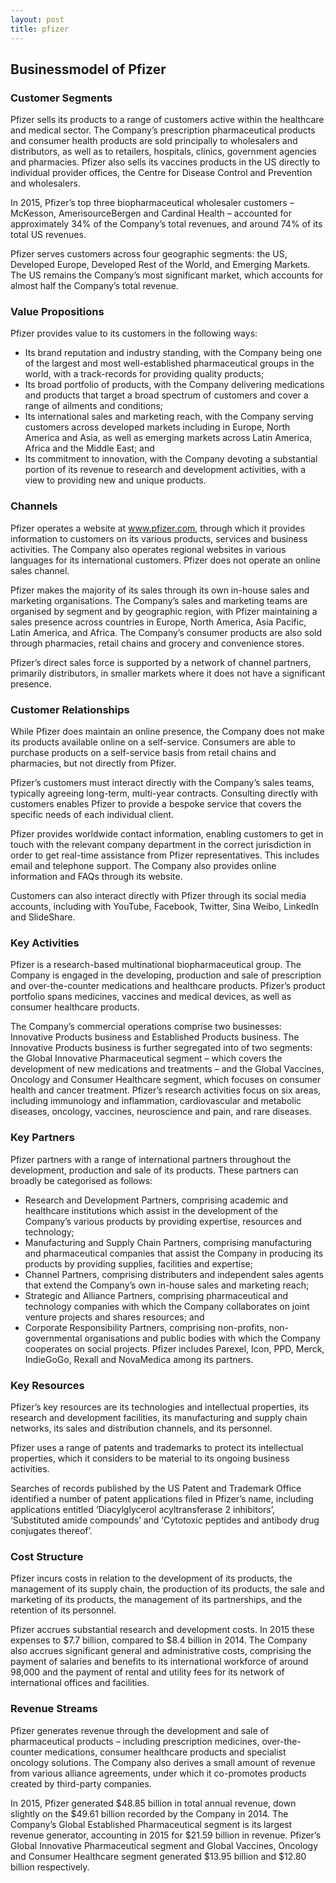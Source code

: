 ```yaml
---
layout: post
title: pfizer
---
```


Businessmodel of Pfizer
------------------------

### Customer Segments

Pfizer sells its products to a range of customers active within the healthcare and medical sector. The Company’s prescription pharmaceutical products and consumer health products are sold principally to wholesalers and distributors, as well as to retailers, hospitals, clinics, government agencies and pharmacies. Pfizer also sells its vaccines products in the US directly to individual provider offices, the Centre for Disease Control and Prevention and wholesalers.

In 2015, Pfizer’s top three biopharmaceutical wholesaler customers – McKesson, AmerisourceBergen and Cardinal Health – accounted for approximately 34% of the Company’s total revenues, and around 74% of its total US revenues.

Pfizer serves customers across four geographic segments: the US, Developed Europe, Developed Rest of the World, and Emerging Markets. The US remains the Company’s most significant market, which accounts for almost half the Company’s total revenue.

### Value Propositions

Pfizer provides value to its customers in the following ways:

 * Its brand reputation and industry standing, with the Company being one of the largest and most well-established pharmaceutical groups in the world, with a track-records for providing quality products;
* Its broad portfolio of products, with the Company delivering medications and products that target a broad spectrum of customers and cover a range of ailments and conditions;
* Its international sales and marketing reach, with the Company serving customers across developed markets including in Europe, North America and Asia, as well as emerging markets across Latin America, Africa and the Middle East; and
* Its commitment to innovation, with the Company devoting a substantial portion of its revenue to research and development activities, with a view to providing new and unique products.
 ### Channels

Pfizer operates a website at www.pfizer.com, through which it provides information to customers on its various products, services and business activities. The Company also operates regional websites in various languages for its international customers. Pfizer does not operate an online sales channel.

Pfizer makes the majority of its sales through its own in-house sales and marketing organisations. The Company’s sales and marketing teams are organised by segment and by geographic region, with Pfizer maintaining a sales presence across countries in Europe, North America, Asia Pacific, Latin America, and Africa. The Company’s consumer products are also sold through pharmacies, retail chains and grocery and convenience stores.

Pfizer’s direct sales force is supported by a network of channel partners, primarily distributors, in smaller markets where it does not have a significant presence.

### Customer Relationships

While Pfizer does maintain an online presence, the Company does not make its products available online on a self-service. Consumers are able to purchase products on a self-service basis from retail chains and pharmacies, but not directly from Pfizer.

Pfizer’s customers must interact directly with the Company’s sales teams, typically agreeing long-term, multi-year contracts. Consulting directly with customers enables Pfizer to provide a bespoke service that covers the specific needs of each individual client.

Pfizer provides worldwide contact information, enabling customers to get in touch with the relevant company department in the correct jurisdiction in order to get real-time assistance from Pfizer representatives. This includes email and telephone support. The Company also provides online information and FAQs through its website.

Customers can also interact directly with Pfizer through its social media accounts, including with YouTube, Facebook, Twitter, Sina Weibo, LinkedIn and SlideShare.

### Key Activities

Pfizer is a research-based multinational biopharmaceutical group. The Company is engaged in the developing, production and sale of prescription and over-the-counter medications and healthcare products. Pfizer’s product portfolio spans medicines, vaccines and medical devices, as well as consumer healthcare products.

The Company’s commercial operations comprise two businesses: Innovative Products business and Established Products business. The Innovative Products business is further segregated into of two segments: the Global Innovative Pharmaceutical segment – which covers the development of new medications and treatments – and the Global Vaccines, Oncology and Consumer Healthcare segment, which focuses on consumer health and cancer treatment. Pfizer’s research activities focus on six areas, including immunology and inflammation, cardiovascular and metabolic diseases, oncology, vaccines, neuroscience and pain, and rare diseases.

### Key Partners

Pfizer partners with a range of international partners throughout the development, production and sale of its products. These partners can broadly be categorised as follows:

 * Research and Development Partners, comprising academic and healthcare institutions which assist in the development of the Company’s various products by providing expertise, resources and technology;
* Manufacturing and Supply Chain Partners, comprising manufacturing and pharmaceutical companies that assist the Company in producing its products by providing supplies, facilities and expertise;
* Channel Partners, comprising distributers and independent sales agents that extend the Company’s own in-house sales and marketing reach;
* Strategic and Alliance Partners, comprising pharmaceutical and technology companies with which the Company collaborates on joint venture projects and shares resources; and
* Corporate Responsibility Partners, comprising non-profits, non-governmental organisations and public bodies with which the Company cooperates on social projects.
 Pfizer includes Parexel, Icon, PPD, Merck, IndieGoGo, Rexall and NovaMedica among its partners.

### Key Resources

Pfizer’s key resources are its technologies and intellectual properties, its research and development facilities, its manufacturing and supply chain networks, its sales and distribution channels, and its personnel.

Pfizer uses a range of patents and trademarks to protect its intellectual properties, which it considers to be material to its ongoing business activities.

Searches of records published by the US Patent and Trademark Office identified a number of patent applications filed in Pfizer’s name, including applications entitled ‘Diacylglycerol acyltransferase 2 inhibitors’, ‘Substituted amide compounds’ and ‘Cytotoxic peptides and antibody drug conjugates thereof’.

### Cost Structure

Pfizer incurs costs in relation to the development of its products, the management of its supply chain, the production of its products, the sale and marketing of its products, the management of its partnerships, and the retention of its personnel.

Pfizer accrues substantial research and development costs. In 2015 these expenses to $7.7 billion, compared to $8.4 billion in 2014. The Company also accrues significant general and administrative costs, comprising the payment of salaries and benefits to its international workforce of around 98,000 and the payment of rental and utility fees for its network of international offices and facilities.

### Revenue Streams

Pfizer generates revenue through the development and sale of pharmaceutical products – including prescription medicines, over-the-counter medications, consumer healthcare products and specialist oncology solutions. The Company also derives a small amount of revenue from various alliance agreements, under which it co-promotes products created by third-party companies.

In 2015, Pfizer generated $48.85 billion in total annual revenue, down slightly on the $49.61 billion recorded by the Company in 2014. The Company’s Global Established Pharmaceutical segment is its largest revenue generator, accounting in 2015 for $21.59 billion in revenue. Pfizer’s Global Innovative Pharmaceutical segment and Global Vaccines, Oncology and Consumer Healthcare segment generated $13.95 billion and $12.80 billion respectively.
